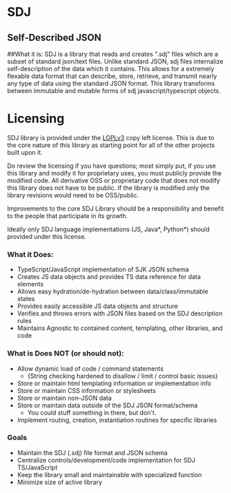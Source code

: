 # SDJ 
## Self-Described JSON

##What it is:
SDJ is a library that reads and creates ".sdj" files which are a subset of standard json/text files. 
Unlike standard JSON, sdj files internalize self-description of the data which it contains.
This allows for a extremely flexable data format that can describe, store, retrieve, and transmit nearly any type of data using the standard JSON format.
This library transforms between immutable and mutable forms of sdj javascript/typescript objects.


# Licensing
SDJ library is provided under the [LGPLv3](https://www.gnu.org/licenses/lgpl-3.0.en.html) copy left license.
This is due to the core nature of this library as starting point for all of the other projects built upon it.

Do review the licensing if you have questions; most simply put, if you use this library and modify it for
proprietary uses, you must publicly provide the modified code. All derivative OSS or proprietary code that does
not modify this library does not have to be public. If the library is modified only the library revisions would need to be OSS/public. 

Improvements to the core SDJ Library should be a responsibility and benefit to the people that participate in its growth.

Ideally only SDJ language implementations (JS, Java*, Python*) should provided under this license.


### What it Does:

- TypeScript/JavaScript implementation of SJK JSON schema
- Creates JS data objects and provides TS data reference for data elements
- Allows easy hydration/de-hydration between data/class/immutable states
- Provides easily accessible JS data objects and structure
- Verifies and throws errors with JSON files based on the SDJ description rules
- Maintains Agnostic to contained content, templating, other libraries, and code


### What is Does NOT (or should not):

- Allow dynamic load of code / command statements 
  - {String checking hardened to disallow / limit / control basic issues}
- Store or maintain html templating information or implementation info
- Store or maintain CSS information or stylesheets
- Store or maintain non-JSON data
- Store or maintain data outside of the SDJ JSON format/schema
  - You could stuff something in there, but don't.
- Implement routing, creation, instantiation routines for specific libraries

### Goals

- Maintain the SDJ (.sdj) file format and JSON schema
- Centralize controls/development/code implementation for SDJ TS/JavaScript
- Keep the library small and maintainable with specialized function
- Minimize size of active library

